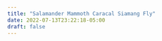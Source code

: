 ```yaml
---
title: "Salamander Mammoth Caracal Siamang Fly"
date: 2022-07-13T23:22:18-05:00
draft: false
---
```


